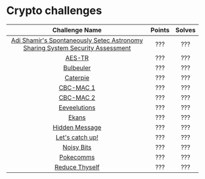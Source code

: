 # Crypto challenges

|                   Challenge Name                     | Points | Solves |
|:----------------------------------------------------:|:------:|:------:
| [Adi Shamir's Spontaneously Setec Astronomy Sharing System Security Assessment](/adi-shamirs-spontaneously-setec-astronomy-sharing-system-security-assessment) | ??? | ??? |
| [AES-TR](/aes-tr) | ??? | ??? |
| [Bulbeuler](/bulbeuler) | ??? | ??? |
| [Caterpie](/caterpie) | ??? | ??? |
| [CBC-MAC 1](/cbc-mac1) | ??? | ??? |
| [CBC-MAC 2](/cbc-mac2) | ??? | ??? |
| [Eeveelutions](/eeveelutions) | ??? | ??? |
| [Ekans](/ekans) | ??? | ??? |
| [Hidden Message](/hidden-message) | ??? | ??? |
| [Let's catch up!](/lets-catch-up) | ??? | ??? |
| [Noisy Bits](/noisy_bits) | ??? | ??? |
| [Pokecomms](/pokecomms) | ??? | ??? |
| [Reduce Thyself](/reduce_thyself) | ??? | ??? |


